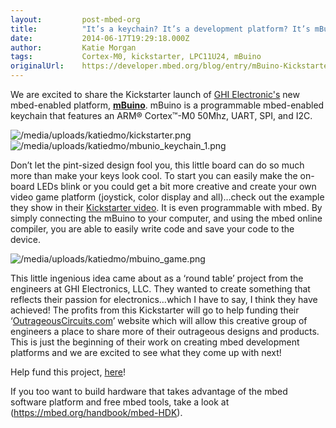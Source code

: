 ```yaml
---
layout:         post-mbed-org
title:          "It’s a keychain? It’s a development platform? It’s mBuino!"
date:           2014-06-17T19:29:18.000Z
author:         Katie Morgan
tags:           Cortex-M0, kickstarter, LPC11U24, mBuino
originalUrl:    https://developer.mbed.org/blog/entry/mBuino-Kickstarter-Launch/
---
```


<p>
  We are excited to share the Kickstarter launch of <a href=
  "https://www.ghielectronics.com/" rel="nofollow">GHI
  Electronic's</a> new mbed-enabled platform, <strong><a href=
  "https://www.kickstarter.com/projects/1359959821/mbuino-a-programmable-mbed-keychain"
  rel="nofollow">mBuino</a></strong>. mBuino is a programmable
  mbed-enabled keychain that features an ARM® Cortex™-M0 50Mhz,
  UART, SPI, and I2C.
</p>
<p>
  <img src=
  "https://developer.mbed.org/media/uploads/katiedmo/kickstarter.png"
  alt="/media/uploads/katiedmo/kickstarter.png" title=
  "/media/uploads/katiedmo/kickstarter.png"> <img src=
  "https://developer.mbed.org/media/uploads/katiedmo/mbunio_keychain_1.png"
  alt="/media/uploads/katiedmo/mbunio_keychain_1.png" title=
  "/media/uploads/katiedmo/mbunio_keychain_1.png">
</p>
<p>
  Don’t let the pint-sized design fool you, this little board can
  do so much more than make your keys look cool. To start you can
  easily make the on-board LEDs blink or you could get a bit more
  creative and create your own video game platform (joystick, color
  display and all)…check out the example they show in their
  <a href="https://www.kickstarter.com/projects/1359959821/mbuino-a-programmable-mbed-keychain"
  rel="nofollow">Kickstarter video</a>. It is even programmable
  with mbed. By simply connecting the mBuino to your computer, and
  using the mbed online compiler, you are able to easily write code
  and save your code to the device.
</p>
<p>
  <img src=
  "https://developer.mbed.org/media/uploads/katiedmo/mbuino_game.png"
  alt="/media/uploads/katiedmo/mbuino_game.png" title=
  "/media/uploads/katiedmo/mbuino_game.png">
</p>
<p>
  This little ingenious idea came about as a ‘round table’ project
  from the engineers at GHI Electronics, LLC. They wanted to create
  something that reflects their passion for electronics…which I
  have to say, I think they have achieved! The profits from this
  Kickstarter will go to help funding their ‘<a href=
  "http://outrageouscircuits.com" rel=
  "nofollow">OutrageousCircuits.com</a>’ website which will allow
  this creative group of engineers a place to share more of their
  outrageous designs and products. This is just the beginning of
  their work on creating mbed development platforms and we are
  excited to see what they come up with next!
</p>
<p>
  Help fund this project, <a href=
  "https://www.kickstarter.com/projects/1359959821/mbuino-a-programmable-mbed-keychain"
  rel="nofollow">here</a>!
</p>
<p>
  If you too want to build hardware that takes advantage of the
  mbed software platform and free mbed tools, take a look at
  (<a href=
  "https://mbed.org/handbook/mbed-HDK">https://mbed.org/handbook/mbed-HDK</a>).
</p>

